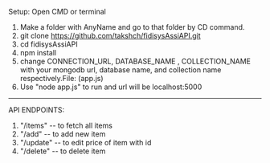 Setup:
Open CMD or terminal
1. Make a folder with AnyName and go to that folder by CD command.
2. git clone https://github.com/takshch/fidisysAssiAPI.git
3. cd fidisysAssiAPI
4. npm install
5. change CONNECTION_URL, DATABASE_NAME , COLLECTION_NAME with your mongodb url, database name, and collection name respectively.File: (app.js)
6. Use "node app.js" to run and url will be localhost:5000
-------------------------------------------------------------------------
API ENDPOINTS:

1. "/items" -- to fetch all items
2. "/add" -- to add new item
3. "/update" -- to edit price of item with id
4. "/delete" -- to delete item
